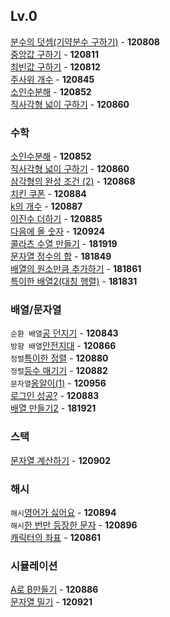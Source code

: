 ## Lv.0

[분수의 덧셈(기약분수 구하기)](https://github.com/wayandway/algorithms-javascript/blob/main/programmers/Lv0/120808.js) - **120808** <br>
[중앙값 구하기](https://github.com/wayandway/algorithms-javascript/blob/main/programmers/Lv0/120811.js) - **120811** <br>
[최빈값 구하기](https://github.com/wayandway/algorithms-javascript/blob/main/programmers/Lv0/120812.js) - **120812** <br>
[주사위 개수](https://github.com/wayandway/algorithms-javascript/blob/main/programmers/Lv0/120845.js) - **120845** <br>
[소인수분해](https://github.com/wayandway/algorithms-javascript/blob/main/programmers/Lv0/120852.js) - **120852** <br>
[직사각형 넓이 구하기](https://github.com/wayandway/algorithms-javascript/blob/main/programmers/Lv0/120860.js) - **120860** <br>


### 수학
[소인수분해](https://github.com/wayandway/algorithms-javascript/blob/main/programmers/Lv0/120852.js) - **120852** <br>
[직사각형 넓이 구하기](https://github.com/wayandway/algorithms-javascript/blob/main/programmers/Lv0/120860.js) - **120860** <br>
[삼각형의 완성 조건 (2)](https://github.com/wayandway/algorithms-javascript/blob/main/programmers/Lv0/120868.js) - **120868** <br>
[치킨 쿠폰](https://github.com/wayandway/algorithms-javascript/blob/main/programmers/Lv0/120884.js) - **120884** <br>
[k의 개수](https://github.com/wayandway/algorithms-javascript/blob/main/programmers/Lv0/120887.js) - **120887** <br>
[이진수 더하기](https://github.com/wayandway/algorithms-javascript/blob/main/programmers/Lv0/120885.js) - **120885** <br>
[다음에 올 숫자](https://github.com/wayandway/algorithms-javascript/blob/main/programmers/Lv0/120924.js) - **120924** <br>
[콜라츠 수열 만들기](https://github.com/wayandway/algorithms-javascript/blob/main/programmers/Lv0/181919.js) - **181919** <br>
[문자열 정수의 합](https://github.com/wayandway/algorithms-javascript/blob/main/programmers/Lv0/181849.js) - **181849** <br>
[배열의 원소만큼 추가하기](https://github.com/wayandway/algorithms-javascript/blob/main/programmers/Lv0/181861.js) - **181861** <br>
[특이한 배열2(대칭 행렬)](https://github.com/wayandway/algorithms-javascript/blob/main/programmers/Lv0/181831.js) - **181831** <br>

### 배열/문자열
`순환 배열`[공 던지기](https://github.com/wayandway/algorithms-javascript/blob/main/programmers/Lv0/120843.js) - **120843** <br>
`방향 배열`[안전지대](https://github.com/wayandway/algorithms-javascript/blob/main/programmers/Lv0/120866.js) - **120866** <br>
`정렬`[특이한 정렬](https://github.com/wayandway/algorithms-javascript/blob/main/programmers/Lv0/120880.js) - **120880** <br>
`정렬`[등수 매기기](https://github.com/wayandway/algorithms-javascript/blob/main/programmers/Lv0/120882.js) - **120882** <br>
`문자열`[옹알이(1)](https://github.com/wayandway/algorithms-javascript/blob/main/programmers/Lv0/120956.js) - **120956** <br>
[로그인 성공?](https://github.com/wayandway/algorithms-javascript/blob/main/programmers/Lv0/120883.js) - **120883** <br>
[배열 만들기2](https://github.com/wayandway/algorithms-javascript/blob/main/programmers/Lv0/181921.js) - **181921** <br>

### 스택
[문자열 계산하기](https://github.com/wayandway/algorithms-javascript/blob/main/programmers/Lv0/120902.js) - **120902** <br>

### 해시
`해시`[영어가 싫어요](https://github.com/wayandway/algorithms-javascript/blob/main/programmers/Lv0/120894.js) - **120894** <br>
`해시`[한 번만 등장한 문자](https://github.com/wayandway/algorithms-javascript/blob/main/programmers/Lv0/120896.js) - **120896** <br>
[캐릭터의 좌표](https://github.com/wayandway/algorithms-javascript/blob/main/programmers/Lv0/120861.js) - **120861** <br>

### 시뮬레이션
[A로 B만들기](https://github.com/wayandway/algorithms-javascript/blob/main/programmers/Lv0/120886.js) - **120886** <br>
[문자열 밀기](https://github.com/wayandway/algorithms-javascript/blob/main/programmers/Lv0/120921.js) - **120921** <br>